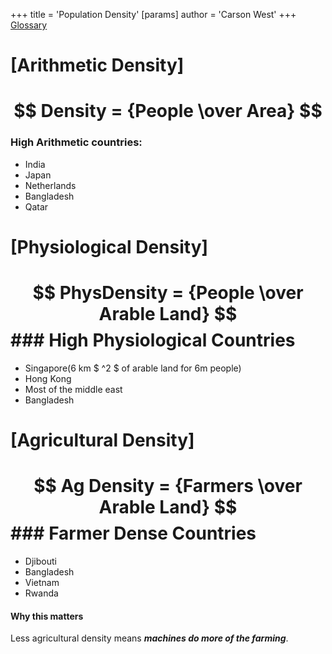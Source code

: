 +++
 title = 'Population Density'
[params]
	author = 'Carson West'
+++
 [Glossary](./../glossary/)

# [Arithmetic Density]
#  $$  Density = {People \over Area}  $$  

### High Arithmetic countries:
- India
- Japan
- Netherlands
- Bangladesh
- Qatar


# [Physiological Density]
#  $$  PhysDensity = {People \over Arable Land}  $$  ### High Physiological Countries
- Singapore(6 km $ ^2 $  of arable land for 6m people)
- Hong Kong
- Most of the middle east
- Bangladesh
# [Agricultural Density]
#  $$ Ag Density = {Farmers \over Arable Land}  $$  ### Farmer Dense Countries
- Djibouti
- Bangladesh
- Vietnam
- Rwanda
#### Why this matters
Less agricultural density means **___machines do more of the farming___**.